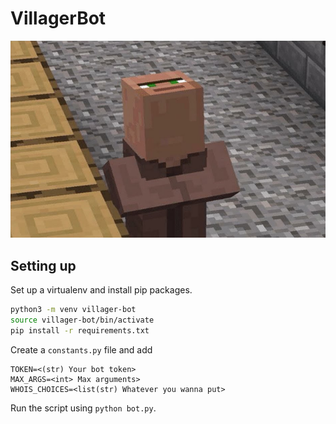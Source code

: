 # VillagerBot

![villager.png](villager.png)

## Setting up

Set up a virtualenv and install pip packages.

```bash
python3 -m venv villager-bot
source villager-bot/bin/activate
pip install -r requirements.txt
```

Create a `constants.py` file and add

```
TOKEN=<(str) Your bot token>
MAX_ARGS=<int> Max arguments>
WHOIS_CHOICES=<list(str) Whatever you wanna put>
```

Run the script using `python bot.py`.